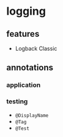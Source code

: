 # logging

## features

- Logback Classic

## annotations

### application

### testing

- `@DisplayName`
- `@Tag`
- `@Test`